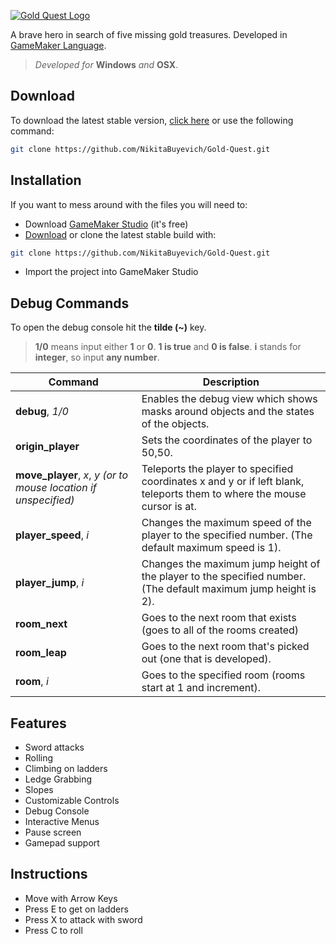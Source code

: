 [![Gold Quest Logo](http://ijust.help/img/Just-Title.png)](http://nikitabuyevich.com/)

  A brave hero in search of five missing gold treasures. Developed in [GameMaker Language](http://docs.yoyogames.com/source/dadiospice/002_reference/001_gml%20language%20overview/index.html).

 > *Developed for* **Windows** *and* **OSX**.

## Download

To download the latest stable version, [click here](https://github.com/NikitaBuyevich/Gold-Quest/archive/master.zip) or use the following command:
```bash
git clone https://github.com/NikitaBuyevich/Gold-Quest.git
```
 
 
## Installation

If you want to mess around with the files you will need to:

* Download [GameMaker Studio](http://www.yoyogames.com/studio/download) (it's free)
* [Download](https://github.com/NikitaBuyevich/Gold-Quest/archive/master.zip) or clone the latest stable build with:
```bash
git clone https://github.com/NikitaBuyevich/Gold-Quest.git
```
* Import the project into GameMaker Studio


## Debug Commands
To open the debug console hit the **tilde (~)** key.
> **1/0** means input either **1** or **0**. **1 is true** and **0 is false**.
> **i** stands for **integer**, so input **any number**.

| Command | Description |
| --- | --- |
| **debug**, *1/0* | Enables the debug view which shows masks around objects and the states of the objects.|
| **origin_player** | Sets the coordinates of the player to 50,50. |
| **move_player**, *x*, *y* *(or to mouse location if unspecified)*| Teleports the player to specified coordinates x and y or if left blank, teleports them to where the mouse cursor is at. |
| **player_speed**, *i*| Changes the maximum speed of the player to the specified number. (The default maximum speed is 1). |
| **player_jump**, *i* | Changes the maximum jump height of the player to the specified number. (The default maximum jump height is 2). |
| **room_next** | Goes to the next room that exists (goes to all of the rooms created)  |
| **room_leap** | Goes to the next room that's picked out (one that is developed). |
| **room**, *i* | Goes to the specified room (rooms start at 1 and increment). |



## Features

- Sword attacks
- Rolling
- Climbing on ladders
- Ledge Grabbing
- Slopes
- Customizable Controls
- Debug Console
- Interactive Menus 
- Pause screen
- Gamepad support

## Instructions
- Move with Arrow Keys
- Press E to get on ladders
- Press X to attack with sword
- Press C to roll